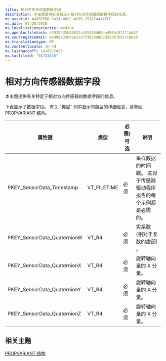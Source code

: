 ```yaml
---
title: 相对方向传感器数据字段
description: 本主题提供有关特定于相对方向传感器的数据字段的信息。
ms.assetid: A48B75DD-5424-48CC-AC8B-251874414FCE
ms.date: 07/20/2018
ms.localizationpriority: medium
ms.openlocfilehash: d4929435b09512c445140d60ea496dc811f1ab57
ms.sourcegitcommit: e6d80e33042e15d7f2b2d9868d25d07b927c86a0
ms.translationtype: MT
ms.contentlocale: zh-CN
ms.lasthandoff: 10/05/2020
ms.locfileid: "91733135"
---
```

# <a name="relative-orientation-sensor-data-fields"></a>相对方向传感器数据字段


本主题提供有关特定于相对方向传感器的数据字段的信息。

下表显示了数据字段。 有关 "类型" 列中显示的类型的详细信息，请参阅 [PROPVARIANT 结构](/windows/win32/api/propidlbase/ns-propidlbase-propvariant)。

|属性键|类型|必需/可选|说明|
|--|--|--|--|
|PKEY_SensorData_Timestamp|VT_FILETIME|必须|采样数据的时间戳。 这对于传感器驱动程序报告的每个示例都是必需的。|
|PKEY_SensorData_QuaternionW|VT_R4|必须|实系数 (相对于复数的虚部) 。|
|PKEY_SensorData_QuaternionX|VT_R4|必须|旋转轴向量的 X 分量。|
|PKEY_SensorData_QuaternionY|VT_R4|必须|旋转轴向量的 X 分量。|
|PKEY_SensorData_QuaternionZ|VT_R4|必须|旋转轴向量的 X 分量。|

 

## <a name="related-topics"></a>相关主题


[PROPVARIANT 结构](/windows/win32/api/propidlbase/ns-propidlbase-propvariant)

 

